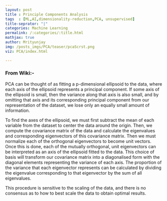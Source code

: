 ```yaml
---
layout: post 
title : Principle Components Analysis
tags  : [ML,AI,dimensionality-reduction,PCA, unsupervised]
title-seprator: "|"
categories: Machine Learning
permalink: /:categories/:title.html
mathjax: true
author: Mrityunjay
img: /posts_imgs/PCA/teaser/pcaScrst.png
viz: PCA/index.html

---
```



<!-- <script>
document.getElementById("myFrame").src = '{{"/assets/viz/" | prepend: site.baseurl | append : page.viz}}'
</script> -->
### From Wiki:-
PCA can be thought of as fitting a p-dimensional ellipsoid to the data, where each axis of the ellipsoid represents a principal component. If some axis of the ellipsoid is small, then the variance along that axis is also small, and by omitting that axis and its corresponding principal component from our representation of the dataset, we lose only an equally small amount of information.

To find the axes of the ellipsoid, we must first subtract the mean of each variable from the dataset to center the data around the origin. Then, we compute the covariance matrix of the data and calculate the eigenvalues and corresponding eigenvectors of this covariance matrix. Then we must normalize each of the orthogonal eigenvectors to become unit vectors. Once this is done, each of the mutually orthogonal, unit eigenvectors can be interpreted as an axis of the ellipsoid fitted to the data. This choice of basis will transform our covariance matrix into a diagonalised form with the diagonal elements representing the variance of each axis. The proportion of the variance that each eigenvector represents can be calculated by dividing the eigenvalue corresponding to that eigenvector by the sum of all eigenvalues.

This procedure is sensitive to the scaling of the data, and there is no consensus as to how to best scale the data to obtain optimal results.

